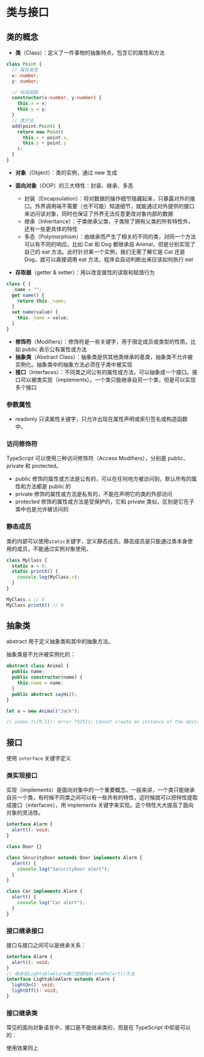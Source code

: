 # 类与接口

## 类的概念

- **类**（Class）：定义了一件事物的抽象特点，包含它的属性和方法

```ts
class Point {
  // 属性类型
  x: number;
  y: number;

  // 构造函数
  constructor(x:number, y:number) {
    this.x = x;
    this.y = y;
  }
  // 类方法
  add(point:Point) {
    return new Point(
      this.x + point.x,
      this.y + point.y
    );
  }
}
```

- **对象**（Object）：类的实例，通过 new 生成

- **面向对象**（OOP）的三大特性：封装、继承、多态

  - 封装（Encapsulation）：将对数据的操作细节隐藏起来，只暴露对外的接口。外界调用端不需要（也不可能）知道细节，就能通过对外提供的接口来访问该对象，同时也保证了外界无法任意更改对象内部的数据
  - 继承（Inheritance）：子类继承父类，子类除了拥有父类的所有特性外，还有一些更具体的特性
  - 多态（Polymorphism）：由继承而产生了相关的不同的类，对同一个方法可以有不同的响应。比如 Cat 和 Dog 都继承自 Animal，但是分别实现了自己的 eat 方法。此时针对某一个实例，我们无需了解它是 Cat 还是 Dog，就可以直接调用 eat 方法，程序会自动判断出来应该如何执行 eat

- **存取器**（getter & setter）：用以改变属性的读取和赋值行为

```ts
class C {
  _name = "";
  get name() {
    return this._name;
  }
  set name(value) {
    this._name = value;
  }
}
```

- **修饰符**（Modifiers）：修饰符是一些关键字，用于限定成员或类型的性质。比如 public 表示公有属性或方法
- **抽象类**（Abstract Class）：抽象类是供其他类继承的基类，抽象类不允许被实例化。抽象类中的抽象方法必须在子类中被实现
- **接口**（Interfaces）：不同类之间公有的属性或方法，可以抽象成一个接口。接口可以被类实现（implements）。一个类只能继承自另一个类，但是可以实现多个接口

### 参数属性

- readonly 只读属性关键字，只允许出现在属性声明或索引签名或构造函数中。

### 访问修饰符

TypeScript 可以使用三种访问修饰符（Access Modifiers），分别是 public、private 和 protected。

- public 修饰的属性或方法是公有的，可以在任何地方被访问到，默认所有的属性和方法都是 public 的
- private 修饰的属性或方法是私有的，不能在声明它的类的外部访问
- protected 修饰的属性或方法是受保护的，它和 private 类似，区别是它在子类中也是允许被访问的

### 静态成员

类的内部可以使用`static`关键字，定义静态成员。静态成员是只能通过类本身使用的成员，不能通过实例对象使用。

```ts
class MyClass {
  static x = 0;
  static printX() {
    console.log(MyClass.x);
  }
}

MyClass.x // 0
MyClass.printX() // 0
```

## 抽象类

abstract 用于定义抽象类和其中的抽象方法。

抽象类是不允许被实例化的：

```ts
abstract class Animal {
  public name;
  public constructor(name) {
    this.name = name;
  }
  public abstract sayHi();
}

let a = new Animal("Jack");

// index.ts(9,11): error TS2511: Cannot create an instance of the abstract class 'Animal'.
```

## 接口

使用 `interface` 关键字定义

### 类实现接口

实现（implements）是面向对象中的一个重要概念。一般来讲，一个类只能继承自另一个类，有时候不同类之间可以有一些共有的特性，这时候就可以把特性提取成接口（interfaces），用 implements 关键字来实现。这个特性大大提高了面向对象的灵活性。

```ts
interface Alarm {
  alert(): void;
}

class Door {}

class SecurityDoor extends Door implements Alarm {
  alert() {
    console.log("SecurityDoor alert");
  }
}

class Car implements Alarm {
  alert() {
    console.log("Car alert");
  }
}
```

### 接口继承接口

接口与接口之间可以是继承关系：

```ts
interface Alarm {
  alert(): void;
}
// 继承后LightableAlarm接口就拥有Alarm的alert()方法
interface LightableAlarm extends Alarm {
  lightOn(): void;
  lightOff(): void;
}
```

### 接口继承类

常见的面向对象语言中，接口是不能继承类的，但是在 TypeScript 中却是可以的：

使用效果同上
